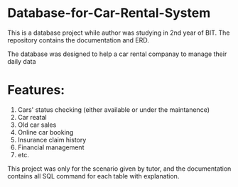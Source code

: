 # Database-for-Car-Rental-System
This is a database project while author was studying in 2nd year of BIT. The repository contains the documentation and ERD.

The database was designed to help a car rental companay to manage their daily data 
# Features: 
1. Cars' status checking (either available or under the maintanence)
2. Car reatal
3. Old car sales
4. Online car booking
5. Insurance claim history
6. Financial management
7. etc.

This project was only for the scenario given by tutor, and the documentation contains all SQL command for each table with explanation.
